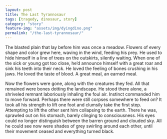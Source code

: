 ```yaml
---
layout: post
title: The Last Tyrannosaur
tags: [tragedy, dinosaur, story]
category: "story"
feature-img: "assets/img/dyingdino.png"
permalink: "/the-last-tyrannosaur/"
---
```

The blasted plain that lay before him was once a meadow. Flowers of every shape and color grew here, waving in the wind, feeding his prey. He used to hide himself in a line of trees on the outskirts, silently waiting. When one of the sick or young got too close, he’d announce himself with a great roar and sink his teeth into their neck. He loved the feeling of bones crushing in his jaws. He loved the taste of blood. A great meal, an earned meal.

Now the flowers were gone, along with the creatures they fed. All that remained were bones dotting the landscape. He stood there alone, a shriveled remnant laboriously inhaling the foul air. Instinct commanded him to move forward. Perhaps there were still corpses somewhere to feed on? It took all his strength to lift one foot and clumsily take the first step. Attempting to lift the other sent him collapsing to the earth. There he was, sprawled out on his stomach, barely clinging to consciousness. His eyes could no longer distinguish between the barren ground and clouded sky. All he could see now were shades of grey swirling around each other, until their movement ceased and everything turned black.
